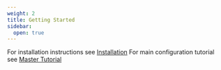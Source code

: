 ```yaml
---
weight: 2
title: Getting Started
sidebar:
  open: true
---
```


For installation instructions see [Installation](../Installation)
For main configuration tutorial see [Master Tutorial](../Master-Tutorial)
